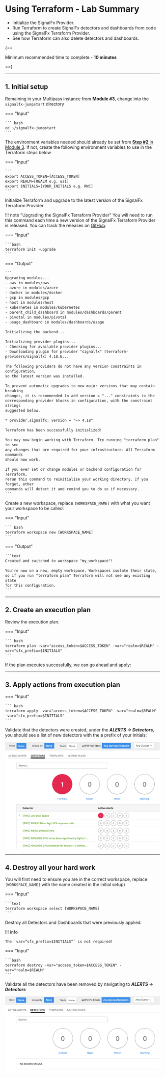 # Using Terraform - Lab Summary

* Initialize the SignalFx Provider.
* Run Terraform to create SignalFx detectors and dashboards from code using the SignalFx Terraform Provider.
* See how Terraform can also delete detectors and dashboards.

{==

Minimum recommended time to complete - **10 minutes**

==}

---

## 1. Initial setup

Remaining in your Multipass instance from **Module #3**, change into the `signalfx-jumpstart` directory

=== "Input"

    ``` bash
    cd ~/signalfx-jumpstart
    ```

The environment variables needed should already be set from [**Step #2** in Module 3](../../module3/k3s/#2-use-helm-to-deploy-agent). If not, create the following environment variables to use in the Terraform steps below

=== "Input"

    ```
    export ACCESS_TOKEN=[ACCESS_TOKEN]
    export REALM=[REALM e.g. us1]
    export INITIALS=[YOUR_INITIALS e.g. RWC]
    ```

Initialize Terraform and upgrade to the latest version of the SignalFx Terraform Provider

!!! note "Upgrading the SignalFx Terraform Provider"
    You will need to run this command each time a new version of the SignalFx Terraform Provider is released. You can track the releases on [GitHub](https://github.com/terraform-providers/terraform-provider-signalfx/releases).

=== "Input"

    ```bash
    terraform init -upgrade
    ```

=== "Output"

    ```
    Upgrading modules...
    - aws in modules/aws
    - azure in modules/azure
    - docker in modules/docker
    - gcp in modules/gcp
    - host in modules/host
    - kubernetes in modules/kubernetes
    - parent_child_dashboard in modules/dashboards/parent
    - pivotal in modules/pivotal
    - usage_dashboard in modules/dashboards/usage

    Initializing the backend...

    Initializing provider plugins...
    - Checking for available provider plugins...
    - Downloading plugin for provider "signalfx" (terraform-providers/signalfx) 4.18.6...

    The following providers do not have any version constraints in configuration,
    so the latest version was installed.

    To prevent automatic upgrades to new major versions that may contain breaking
    changes, it is recommended to add version = "..." constraints to the
    corresponding provider blocks in configuration, with the constraint strings
    suggested below.

    * provider.signalfx: version = "~> 4.18"

    Terraform has been successfully initialized!

    You may now begin working with Terraform. Try running "terraform plan" to see
    any changes that are required for your infrastructure. All Terraform commands
    should now work.

    If you ever set or change modules or backend configuration for Terraform,
    rerun this command to reinitialize your working directory. If you forget, other
    commands will detect it and remind you to do so if necessary.
    ```

Create a new workspace, replace `[WORKSPACE_NAME]` with what you want your workspace to be called:

=== "Input"

    ``` bash
    terraform workspace new [WORKSPACE_NAME]
    ```

=== "Output"

    ```text
    Created and switched to workspace "my_workspace"!

    You're now on a new, empty workspace. Workspaces isolate their state,
    so if you run "terraform plan" Terraform will not see any existing state
    for this configuration.
    ```

---

## 2. Create an execution plan

Review the execution plan.

=== "Input"

    ``` bash
    terraform plan -var="access_token=$ACCESS_TOKEN" -var="realm=$REALM" -var="sfx_prefix=$INITIALS"
    ```

If the plan executes successfully, we can go ahead and apply:

---

## 3. Apply actions from execution plan

=== "Input"

    ``` bash
    terraform apply -var="access_token=$ACCESS_TOKEN" -var="realm=$REALM" -var="sfx_prefix=$INITIALS"
    ```

Validate that the detectors were created, under the _**ALERTS → Detectors**_, you should see a list of new detectors with the a prefix of your initials:

![Detectors](../images/module4/detectors.png)

---

## 4. Destroy all your hard work

You will first need to ensure you are in the correct workspace, replace `[WORKSPACE_NAME]` with the name created in the initial setup)

=== "Input"

    ```text
    terraform workspace select [WORKSPACE_NAME]
    ```

Destroy all Detectors and Dashboards that were previously applied.

!!! info

    The `var=”sfx_prefix=$INITIALS”` is not required!

=== "Input"

    ```bash
    terraform destroy -var="access_token=$ACCESS_TOKEN" -var="realm=$REALM"
    ```

Validate all the detectors have been removed by navigating to _**ALERTS → Detectors**_

![Destroyed](../images/module4/destroy.png)
